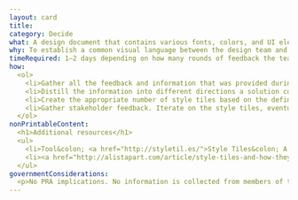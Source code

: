 ```yaml
---
layout: card
title: 
category: Decide
what: A design document that contains various fonts, colors, and UI elements that communicate the visual brand direction for a website or application.
why: To establish a common visual language between the design team and stakeholders. It also acts as a collaboration artifact that both the design team and stakeholders can use to contribute to the final design direction.
timeRequired: 1–2 days depending on how many rounds of feedback the team offers
how:
  <ol>
    <li>Gather all the feedback and information that was provided during the initial kickoff of the project.</li>
    <li>Distill the information into different directions a solution could take. Label these directions based on what kinds of interactions and brand identity they represent.</li>
    <li>Create the appropriate number of style tiles based on the defined directions, which establish the specific visual language for the different directions.</li>
    <li>Gather stakeholder feedback. Iterate on the style tiles, eventually getting down to a single style tile which will be the established visual language for the project going forward.</li>  
  </ol>
nonPrintableContent:
  <h1>Additional resources</h1>
  <ul>
    <li>Tool&colon; <a href="http://styletil.es/">Style Tiles&colon; A Visual Web Design Process for Clients and the Responsive Web.</a> Style Tiles.</li>
    <li><a href="http://alistapart.com/article/style-tiles-and-how-they-work">&ldquo;Style Tiles and How They Work.&rdquo;</a> Samantha Warren.</li>
  </ul>
governmentConsiderations: 
  <p>No PRA implications. No information is collected from members of the public.</p>
---
```

